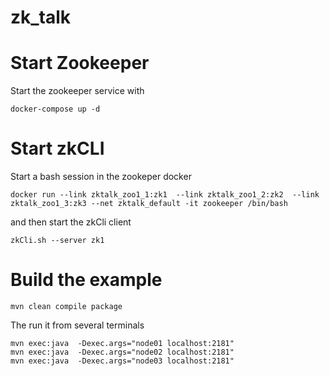 # zk_talk

Start Zookeeper
================

Start the zookeeper service with 
```
docker-compose up -d
```


Start zkCLI 
====================

Start a bash session in the zookeper docker 

```
docker run --link zktalk_zoo1_1:zk1  --link zktalk_zoo1_2:zk2  --link zktalk_zoo1_3:zk3 --net zktalk_default -it zookeeper /bin/bash
```

and then start the zkCli client
```
zkCli.sh --server zk1
```


Build the example
===================

```
mvn clean compile package
```

The run it from several terminals 

```
mvn exec:java  -Dexec.args="node01 localhost:2181"
mvn exec:java  -Dexec.args="node02 localhost:2181"
mvn exec:java  -Dexec.args="node03 localhost:2181"
```
